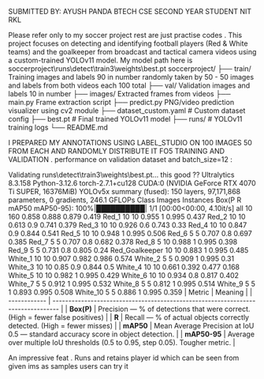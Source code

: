 SUBMITTED BY:
AYUSH PANDA 
BTECH CSE
SECOND YEAR STUDENT
NIT RKL

Please refer only to my soccer project rest are just practise codes .
This project focuses on detecting and identifying football players (Red & White teams) and the goalkeeper from broadcast and tactical camera videos using a custom-trained YOLOv11 model.
My model path here is soccerproject\runs\detect\train3\weights\best.pt
soccerproject/
├── train/  Training images and labels 90 in number randomly taken by 50 - 50 images and labels from both videos each 100 total
├── val/ Validation images and labels 10 in number
├── images/  Extracted frames from videos
├── main.py  Frame extraction script
├── predict.py  PNG/video prediction visualizer using cv2 module 
├── dataset_custom.yaml # Custom dataset config
├── best.pt # Final trained YOLOv11 model
├── runs/ # YOLOv11 training logs
└── README.md

I PREPARED MY ANNOTATIONS USING LABEL_STUDIO ON 100 IMAGES 50 FROM EACH AND RANDOMLY DISTRIBUTE IT FO5 TRAINING AND VALIDATION .
performance on validation dataset and batch_size=12 :

Validating runs\detect\train3\weights\best.pt... this good ?? 
Ultralytics 8.3.158  Python-3.12.6 torch-2.7.1+cu128 CUDA:0 (NVIDIA GeForce RTX 4070 Ti SUPER, 16376MiB)
YOLOv5x summary (fused): 150 layers, 97,171,868 parameters, 0 gradients, 246.1 GFLOPs
                 Class     Images  Instances      Box(P          R      mAP50  mAP50-95): 100%|██████████| 1/1 [00:00<00:00,  4.10it/s]
                   all         10        160      0.858      0.888      0.879      0.419
                 Red_1         10         10      0.955          1      0.995      0.437
                 Red_2         10         10      0.613        0.9      0.741      0.379
                 Red_3         10         10      0.926        0.6      0.743       0.33
                 Red_4         10         10      0.847        0.9      0.844      0.541
                 Red_5         10         10      0.948          1      0.995      0.506
                 Red_6          5          5      0.707        0.8      0.697      0.385
                 Red_7          5          5      0.707        0.8      0.682      0.378
                 Red_8          5         10      0.988          1      0.995      0.398
                 Red_9          5          5      0.731        0.8      0.805       0.24
        Red_Goalkeeper         10         10      0.883          1      0.995      0.485
               White_1         10         10      0.907      0.982      0.986      0.574
               White_2          5          5      0.909          1      0.995       0.31
               White_3         10         10       0.85        0.9      0.844        0.5
               White_4         10         10      0.661      0.392      0.477      0.168
               White_5         10         10      0.982          1      0.995      0.429
               White_6         10         10      0.934        0.8      0.817      0.402
               White_7          5          5      0.912          1      0.995      0.532
               White_8          5          5      0.812          1      0.995      0.514
               White_9          5          5          1      0.893      0.995      0.508
              White_10          5          5      0.886          1      0.995      0.359
| Metric       | Meaning                                                                          |
| ------------ | -------------------------------------------------------------------------------- |
| **Box(P)**   | Precision — % of detections that were correct. (High = fewer false positives)    |
| **R**        | Recall — % of actual objects correctly detected. (High = fewer misses)           |
| **mAP50**    | Mean Average Precision at IoU 0.5 — standard accuracy score in object detection. |
| **mAP50-95** | Average over multiple IoU thresholds (0.5 to 0.95, step 0.05). Tougher metric.   |

An impressive feat .
Runs and retains player id which can be seen from given ims as samples users can try it

